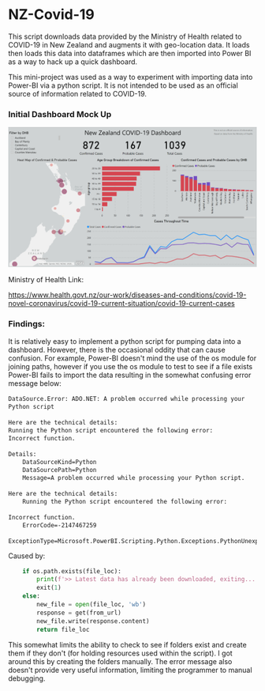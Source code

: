 # NZ-Covid-19

This script downloads data provided by the Ministry of Health related to COVID-19 in New Zealand and augments
it with geo-location data. It loads then loads this data into dataframes which are then imported into Power BI
as a way to hack up a quick dashboard.

This mini-project was used as a way to experiment with importing data into Power-BI via a python script. It is not
intended to be used as an official source of information related to COVID-19.


### Initial Dashboard Mock Up

![Dashboard Example](https://github.com/HarrisonEllerm/NZ-Covid-19/blob/master/Dashboard_Ex.PNG?raw=True)

Ministry of Health Link:

https://www.health.govt.nz/our-work/diseases-and-conditions/covid-19-novel-coronavirus/covid-19-current-situation/covid-19-current-cases

### Findings:

It is relatively easy to implement a python script for pumping data into a dashboard. However, there is the occasional
oddity that can cause confusion. For example, Power-BI doesn't mind the use of the os module for joining paths, however
if you use the os module to test to see if a file exists Power-BI fails to import the data resulting in the somewhat
confusing error message below:

```
DataSource.Error: ADO.NET: A problem occurred while processing your Python script

Here are the technical details:
Running the Python script encountered the following error:
Incorrect function.

Details:
    DataSourceKind=Python
    DataSourcePath=Python
    Message=A problem occurred while processing your Python script.

Here are the technical details:
    Running the Python script encountered the following error:

Incorrect function.
    ErrorCode=-2147467259
    ExceptionType=Microsoft.PowerBI.Scripting.Python.Exceptions.PythonUnexpectedException
```
Caused by:
```python
    if os.path.exists(file_loc):
        print(f'>> Latest data has already been downloaded, exiting...')
        exit(1)
    else:
        new_file = open(file_loc, 'wb')
        response = get(from_url)
        new_file.write(response.content)
        return file_loc
```
This somewhat limits the ability to check to see if folders exist and create them if they don't (for holding resources
used within the script). I got around this by creating the folders manually. The error message also doesn't provide
very useful information, limiting the programmer to manual debugging.
